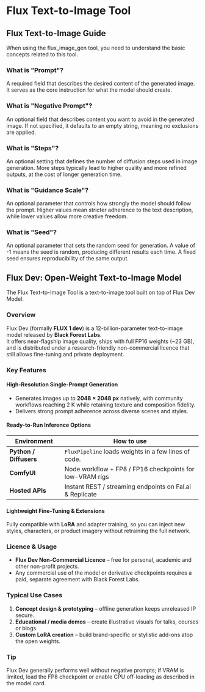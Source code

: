 # Flux Text-to-Image Tool

## Flux Text-to-Image Guide
When using the flux_image_gen tool, you need to understand the basic concepts related to this tool.

### What is "Prompt"?
A required field that describes the desired content of the generated image. It serves as the core instruction for what the model should create.

### What is "Negative Prompt"?
An optional field that describes content you want to avoid in the generated image. If not specified, it defaults to an empty string, meaning no exclusions are applied.

### What is "Steps"?
An optional setting that defines the number of diffusion steps used in image generation. More steps typically lead to higher quality and more refined outputs, at the cost of longer generation time.

### What is "Guidance Scale"?
An optional parameter that controls how strongly the model should follow the prompt. Higher values mean stricter adherence to the text description, while lower values allow more creative freedom.

### What is "Seed"?
An optional parameter that sets the random seed for generation. A value of -1 means the seed is random, producing different results each time. A fixed seed ensures reproducibility of the same output.

## Flux Dev: Open-Weight Text-to-Image Model

The Flux Text-to-Image Tool is a text-to-image tool built on top of Flux Dev Model.

### Overview
Flux Dev (formally **FLUX 1 dev**) is a 12-billion-parameter text-to-image model released by **Black Forest Labs**.  
It offers near-flagship image quality, ships with full FP16 weights (~23 GB), and
is distributed under a research-friendly non-commercial licence that still
allows fine-tuning and private deployment.

### Key Features

#### High-Resolution Single-Prompt Generation
* Generates images up to **2048 × 2048 px** natively, with community workflows
  reaching 2 K while retaining texture and composition fidelity.
* Delivers strong prompt adherence across diverse scenes and styles.

#### Ready-to-Run Inference Options
| Environment          | How to use                                               |
|----------------------|----------------------------------------------------------|
| **Python / Diffusers** | `FluxPipeline` loads weights in a few lines of code.   |
| **ComfyUI**          | Node workflow + FP8 / FP16 checkpoints for low-VRAM rigs |
| **Hosted APIs**      | Instant REST / streaming endpoints on Fal.ai & Replicate |

#### Lightweight Fine-Tuning & Extensions
Fully compatible with **LoRA** and adapter training, so you can inject new
styles, characters, or product imagery without retraining the full network.

### Licence & Usage
* **Flux Dev Non-Commercial Licence** – free for personal, academic and other
  non-profit projects.  
* Any commercial use of the model or derivative checkpoints requires a paid,
  separate agreement with Black Forest Labs.

### Typical Use Cases
1. **Concept design & prototyping** – offline generation keeps unreleased IP secure.  
2. **Educational / media demos** – create illustrative visuals for talks, courses or blogs.  
3. **Custom LoRA creation** – build brand-specific or stylistic add-ons atop the open weights.  

### Tip
Flux Dev generally performs well without negative prompts; if VRAM is limited, load the FP8 checkpoint or enable CPU off-loading as described in the model card.